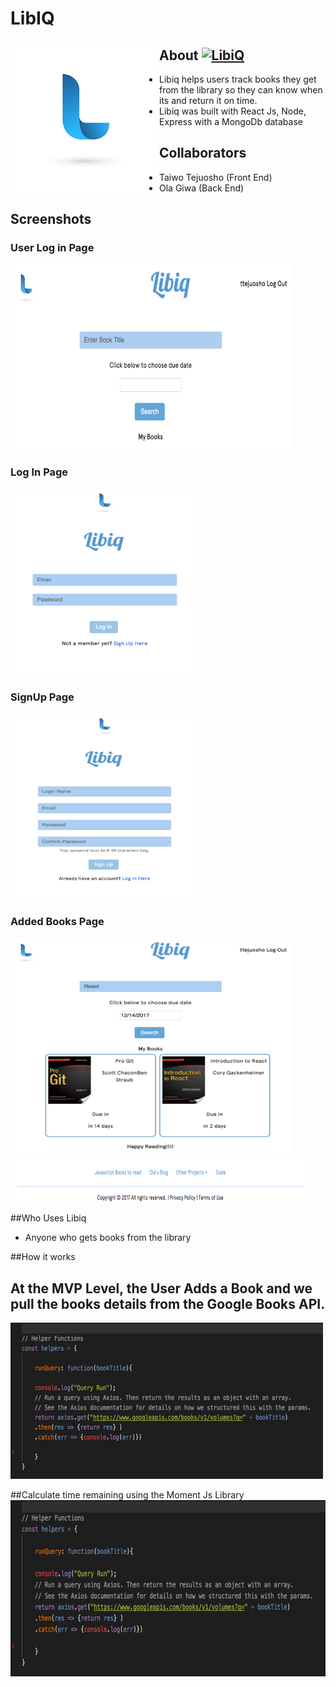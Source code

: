 # LibIQ
<img src="./client/src/images/LibiqLogo2.jpg" align="left" />

## About [![LibiQ](./client/src/images/LibiqLogo2jpg)](https://github.com/ttejuosho/libiq)
- Libiq helps users track books they get from the library so they can know when its and return it on time.
- Libiq was built with React Js, Node, Express with a MongoDb database

## Collaborators
- Taiwo Tejuosho (Front End)
- Ola Giwa (Back End)

## Screenshots
### User Log in Page
<img src="./client/src/images/user.png" width=450px height=300px align="center"/>

### Log In Page
<img src="./client/src/images/login.png" width=300px height=300px align="center"/>

### SignUp Page
<img src="./client/src/images/signup.png" width=300px height=300px align="center"/>

### Added Books Page
<img src="./client/src/images/book.png" width=450px height=350px align="centre"/>
<img src="./client/src/images/footer.png" width=480px height=70px align="centre"/>

##Who Uses Libiq
- Anyone who gets books from the library 

##How it works
## At the MVP Level, the User Adds a Book and we pull the books details from the Google Books API.
<img src="./client/src/images/booksapi.png" width=500px height=250px align="centre"/>

##Calculate time remaining using the Moment Js Library
<img src="./client/src/images/booksapi.png" width=608px height=282px align="centre"/>